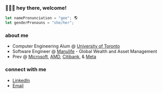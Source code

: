 ### 🙇🏻‍♀️ hey there, welcome! 
```javascript
let namePronunciation = "geo"; 🌎 
let genderPronouns = "she/her";
```

### about me
- Computer Engineering Alum @ [University of Toronto](https://www.ece.utoronto.ca/)
- Software Engineer @ [Manulife](https://www.manulifeim.com/us/en) - Global Wealth and Asset Management
- Prev @ [Microsoft](https://www.microsoft.com/en-us/about), [AMD](https://www.amd.com/en.html), [Citibank](https://www.citi.com/), & [Meta](https://about.meta.com/metaverse/)

### connect with me
- [LinkedIn](https://www.linkedin.com/in/jioh-kim/)
- [Email](mailto:jioh.kim@outlook.com)
